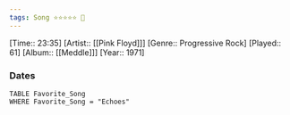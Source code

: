 ```yaml
---
tags: Song ⭐⭐⭐⭐⭐ 💛
---
```

[Time:: 23:35]
[Artist:: [[Pink Floyd]]]
[Genre:: Progressive Rock]
[Played:: 61]
[Album:: [[Meddle]]]
[Year:: 1971]
### Dates
````dataview
TABLE Favorite_Song
WHERE Favorite_Song = "Echoes"
````